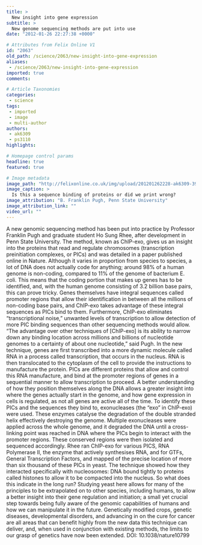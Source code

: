 ```yaml
---
title: >
  New insight into gene expression
subtitle: >
  New genome sequencing methods are put into use
date: "2012-01-26 22:27:38 +0000"

# Attributes from Felix Online V1
id: "2063"
old_path: /science/2063/new-insight-into-gene-expression
aliases:
 - /science/2063/new-insight-into-gene-expression
imported: true
comments:

# Article Taxonomies
categories:
 - science
tags:
 - imported
 - image
 - multi-author
authors:
 - ak6309
 - ps3110
highlights:

# Homepage control params
headline: true
featured: true

# Image metadata
image_path: "http://felixonline.co.uk/img/upload/201201262228-ak6309-39840_web.jpg"
image_caption: >
  Is this a sequence binding of proteins or did we print wrong?
image_attribution: "B. Franklin Pugh, Penn State University"
image_attribution_link: ""
video_url: ""
---
```


A new genomic sequencing method has been put into practice by Professor Franklin Pugh and graduate student Ho Sung Rhee, after development in Penn State University. The method, known as ChIP-exo, gives us an insight into the proteins that read and regulate chromosomes (transcription preinitiation complexes, or PICs) and was detailed in a paper published online in Nature.
 Although it varies in proportion from species to species, a lot of DNA does not actually code for anything; around 98% of a human genome is non-coding, compared to 11% of the genome of bacterium E. coli. This means that the coding portion that makes up genes has to be identified, and, with the human genome consisting of 3.2 billion base pairs, this can prove tricky. Genes themselves have integral sequences called promoter regions that allow their identification in between all the millions of non-coding base pairs, and ChIP-exo takes advantage of these integral sequences as PICs bind to them. Furthermore, ChIP-exo eliminates “transcriptional noise,” unwanted levels of transcription to allow detection of more PIC binding sequences than other sequencing methods would allow. “The advantage over other techniques of [ChIP-exo] is its ability to narrow down any binding location across millions and billions of nucleotide genomes to a certainty of about one nucleotide,” said Pugh.
 In the new technique, genes are first transcribed into a more dynamic molecule called RNA in a process called transcription, that occurs in the nucleus. RNA is then translocated to the cytoplasm of the cell to provide the instructions to manufacture the protein. PICs are different proteins that allow and control this RNA manufacture, and bind at the promoter regions of genes in a sequential manner to allow transcription to proceed. A better understanding of how they position themselves along the DNA allows a greater insight into where the genes actually start in the genome, and how gene expression in cells is regulated, as not all genes are active all of the time.
 To identify these PICs and the sequences they bind to, exonucleases (the “exo” in ChIP-exo) were used. These enzymes catalyse the degradation of the double stranded helix effectively destroying the genome. Multiple exonucleases were applied across the whole genome, and it degraded the DNA until a cross-linking point was reached in DNA where the PICs begin to interact with the promoter regions. These conserved regions were then isolated and sequenced accordingly. Rhee ran ChIP-exo for various PICS, RNA Polymerase II, the enzyme that actively synthesises RNA, and for GTFs, General Transcription Factors, and mapped of the precise location of more than six thousand of these PICs in yeast. The technique showed how they interacted specifically with nucleosomes: DNA bound tightly to proteins called histones to allow it to be compacted into the nucleus.
 So what does this indicate in the long run? Studying yeast here allows for many of the principles to be extrapolated on to other species, including humans, to allow a better insight into their gene regulation and initiation; a small yet crucial step towards being fully aware of the genomic capabilities of humans and how we can manipulate it in the future. Genetically modified crops, genetic diseases, developmental disorders, and advancing in on the cure for cancer are all areas that can benefit highly from the new data this technique can deliver, and, when used in conjunction with existing methods, the limits to our grasp of genetics have now been extended.
 DOI: 10.1038/nature10799
